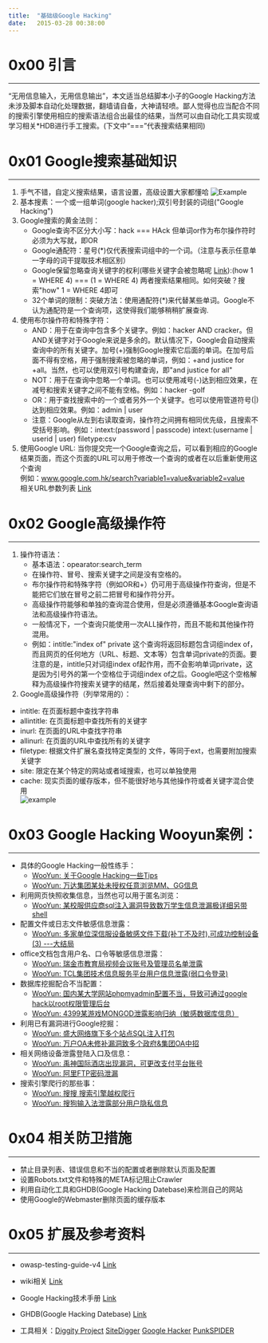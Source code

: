 ```yaml
---
title:  "基础级Google Hacking"
date:   2015-03-28 00:38:00
---
```


# 0x00 引言 ##

---

“无用信息输入，无用信息输出”，本文适当总结脚本小子的Google Hacking方法未涉及脚本自动化处理数据，翻墙请自备，大神请轻喷。鄙人觉得也应当配合不同的搜索引擎使用相应的搜索语法组合出最佳的结果，当然可以由自动化工具实现或学习相关\*HDB进行手工搜索。(下文中“===”代表搜索结果相同)

<!--more-->

# 0x01 Google搜索基础知识  #

---

1. 手气不错，自定义搜索结果，语言设置，高级设置大家都懂哈 
![Example]({{site.baseurl}}/images/20150328/1.png)
2. 基本搜素：一个或一组单词(google hacker);双引号封装的词组("Google Hacking")
3. Google搜索的黄金法则： 
    * Google查询不区分大小写：hack === HAck 但单词or作为布尔操作符时必须为大写就，即OR 
    * Google通配符：星号(\*)仅代表搜索词组中的一个词。（注意与表示任意单一字母的词干提取技术相区别）
    * Google保留忽略查询关键字的权利(哪些关键字会被忽略呢 [Link](https://code.google.com/p/stop-words/)):(how 1 = WHERE 4) === (1 = WHERE 4) 两者搜索结果相同。如何突破？搜索"how" 1 = WHERE 4即可  
    * 32个单词的限制：突破方法：使用通配符(*)来代替某些单词。Google不认为通配符是一个查询项，这使得我们能够稍稍扩展查询. 
4. 使用布尔操作符和特殊字符： 
    * AND：用于在查询中包含多个关键字。例如：hacker AND cracker。但AND关键字对于Google来说是多余的。默认情况下，Google会自动搜索查询中的所有关键字。加号(+)强制Google搜索它后面的单词。在加号后面不得有空格，用于强制搜索被忽略的单词，例如：+and justice for +all。当然，也可以使用双引号构建查询，即"and justice for all" 
    * NOT：用于在查询中忽略一个单词。也可以使用减号(-)达到相应效果，在减号和搜索关键字之间不能有空格。例如：hacker -golf 
    * OR：用于查找搜索中的一个或者另外一个关键字。也可以使用管道符号(\|)达到相应效果。例如：admin \| user 
    * 注意：Google从左到右读取查询，操作符之间拥有相同优先级，且搜索不受括号影响。例如：intext:(password \| passcode) intext:(username \| userid \| user) filetype:csv 
5. 使用Google URL:
    当你提交完一个Google查询之后，可以看到相应的Google结果页面，而这个页面的URL可以用于修改一个查询的或者在以后重新使用这个查询   
    例如：www.google.com.hk/search?variable1=value&variable2=value  
    相关URL参数列表 [Link](http://ylbook.com/cms/web/gugecanshu.htm)

# 0x02 Google高级操作符 #

---

1.  操作符语法：
    * 基本语法：opearator:search_term
    * 在操作符、冒号、搜索关键字之间是没有空格的。
    * 布尔操作符和特殊字符（例如OR和+）仍可用于高级操作符查询，但是不能把它们放在冒号之前二把冒号和操作符分开。
    * 高级操作符能够和单独的查询混合使用，但是必须遵循基本Google查询语法和高级操作符语法。
    * 一般情况下，一个查询只能使用一次ALL操作符，而且不能和其他操作符混用。
    * 例如：intitle:"index of" private  这个查询将返回标题包含词组index of，而且网页的任何地方（URL、标题、文本等）包含单词private的页面。要注意的是，intitle只对词组index of起作用，而不会影响单词private，这是因为引号外的第一个空格位于词组index of之后。Google吧这个空格解释为高级操作符搜索关键字的结尾，然后接着处理查询中剩下的部分。 
2. Google高级操作符（列举常用的）：
  * intitle: 在页面标题中查找字符串
  * allintitle: 在页面标题中查找所有的关键字
  * inurl: 在页面的URL中查找字符串
  * allinurl: 在页面的URL中查找所有的关键字
  * filetype: 根据文件扩展名查找特定类型的 文件，等同于ext，也需要附加搜索关键字
  * site: 限定在某个特定的网站或者域搜索，也可以单独使用
  * cache: 现实页面的缓存版本，但不能很好地与其他操作符或者关键字混合使用   
    ![example]({{site.baseurl}}/images/20150328/2.png)

# 0x03 Google Hacking Wooyun案例： #

---

* 具体的Google Hacking一般性练手：
    * [WooYun: 关于Google Hacking一些Tips](http://www.wooyun.org/bugs/wooyun-2012-06968)
    * [WooYun: 万达集团某处未授权任意浏览MM、GG信息](http://www.wooyun.org/bugs/wooyun-2013-017368)
* 利用网页快照收集信息，当然也可以用于匿名浏览：
    * [WooYun: 某校服供应商sql注入漏洞导致数万学生信息泄漏极详细另带shell](http://www.wooyun.org/bugs/wooyun-2014-086085)
* 配置文件或日志文件敏感信息泄露：
    * [WooYun: 多家单位深信服设备敏感文件下载(补丁不及时),可成功控制设备  (3)  ---大结局](http://www.wooyun.org/bugs/wooyun-2013-020012)
* office文档包含用户名、口令等敏感信息泄露：
    * [WooYun: 瑞金市教育局视频会议账号及管理员名单泄露](http://www.wooyun.org/bugs/wooyun-2014-087891)
    * [WooYun: TCL集团技术信息服务平台用户信息泄露(弱口令登录)](http://www.wooyun.org/bugs/wooyun-2014-051023)
* 数据库挖掘配合不当配置：
    * [WooYun: 国内某大学网站phpmyadmin配置不当，导致可通过google hack以root权限管理后台](http://www.wooyun.org/bugs/wooyun-2014-055361)
    * [WooYun: 4399某游戏MONGOD泄露影响归纳（敏感数据库信息）](http://www.wooyun.org/bugs/wooyun-2014-085697)
* 利用已有漏洞进行Google挖掘：
    * [WooYun: 盛大网络旗下多个站点SQL注入打包](http://www.wooyun.org/bugs/wooyun-2014-067058)
    * [WooYun: 万户OA未修补漏洞致多个政府&amp;集团OA中招](http://www.wooyun.org/bugs/wooyun-2014-081513)
* 相关网络设备泄露登陆入口及信息：
    * [WooYun: 禹神国际酒店出现漏洞，可更改支付平台账号](http://www.wooyun.org/bugs/wooyun-2014-089042)
    * [WooYun: 阿里FTP密码泄漏](http://www.wooyun.org/bugs/wooyun-2012-07282)
* 搜索引擎爬行的那些事：
    * [WooYun: 搜搜 搜索引擎越权爬行](http://www.wooyun.org/bugs/wooyun-2012-08604)
    * [WooYun: 搜狗输入法泄露部分用户隐私信息](http://www.wooyun.org/bugs/wooyun-2013-024626) 

# 0x04 相关防卫措施  #

---

* 禁止目录列表、错误信息和不当的配置或者删除默认页面及配置
* 设置Robots.txt文件和特殊的META标记阻止Crawler
* 利用自动化工具和GHDB(Google Hacking Datebase)来检测自己的网站
* 使用Google的Webmaster删除页面的缓存版本 

# 0x05 扩展及参考资料  #

---

* owasp-testing-guide-v4 [Link][link0]
* wiki相关 [Link][link1]
* Google Hacking技术手册 [Link][link2]
* GHDB(Google Hacking Datebase) [Link][link3]
* 工具相关：[Diggity Project][tool0] [SiteDigger][tool1] [Google Hacker][tool2] [PunkSPIDER][tool3]

  [link0]:  http://kennel209.gitbooks.io/owasp-testing-guide-v4/content/zh/index.html
  [link1]:  http://en.wikipedia.org/wiki/Google_hacking
  [link2]:  http://baike.baidu.com/link?url=YBxKy0FR6zJnBiGTdk-z8gqw3IqvVcvx9Q0aDY3Ssta8X1wNGVQXhENenxQ1ffSokpoDrHLpGVZ9VQ_7GiMucK
  [link3]:  http://www.exploit-db.com/google-dorks/
  [tool0]:  http://www.bishopfox.com/resources/tools/google-hacking-diggity/
  [tool1]:  http://www.mcafee.com/uk/downloads/free-tools/sitedigger.aspx
  [tool2]:  http://yehg.net/lab/pr0js/files.php/googlehacker.zip
  [tool3]:  http://punkspider.hyperiongray.com/
